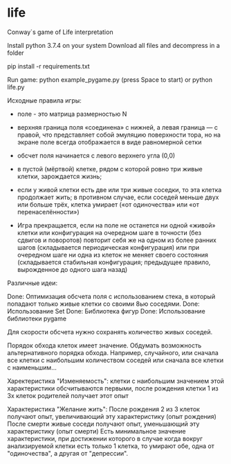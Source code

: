 # life
Conway`s game of Life interpretation 

Install python 3.7.4 on your system
Download all files and decompress in a folder
	
pip install -r requirements.txt

Run game:
	python example_pygame.py (press Space to start)
	or
	python life.py


Исходные правила игры:

 - поле - это матрица размерностью N
 - верхняя граница поля «соединена» с нижней, а левая граница — с правой, что представляет собой эмуляцию поверхности тора, но 
 на экране поле всегда отображается в виде равномерной сетки

 - обсчет поля начинается с левого верхнего угла (0,0)
 - в пустой (мёртвой) клетке, рядом с которой ровно три живые клетки, зарождается жизнь;
 - если у живой клетки есть две или три живые соседки, то эта клетка продолжает жить; в противном случае, если соседей меньше двух или больше трёх, клетка умирает («от одиночества» или «от перенаселённости»)

 - Игра прекращается, если на поле не останется ни одной «живой» клетки или конфигурация на очередном шаге в точности (без сдвигов и поворотов) повторит себя же на одном из более ранних шагов (складывается периодическая конфигурация)
или при очередном шаге ни одна из клеток не меняет своего состояния (складывается стабильная конфигурация; предыдущее правило, вырожденное до одного шага назад)


Различные идеи:

Done: Оптимизация обсчета поля с использованием стека, в который попадают только живые клетки со своими 8ью соседями. 
Done: Использование Set
Done: Библиотека фигур
Done: Использование библиотеки pygame


Для скорости обсчета нужно сохранять количество живых соседей.

Порядок обхода клеток имеет значение. Обдумать возможность альтернативного порядка обхода. 
Например, случайного, или сначала все клетки с наибольшим количеством соседей или сначала все клетки с наименьшим...

Харектеристика "Изменяемость":
	клетки с наибольшим значением этой характеристики обсчитываются первыми,
	после рождения клетки 1 из 3х клеток родителей получает этот опыт

Характеристика "Желание жить":
После рождения 2 из 3 клеток получают опыт, увеличивающий эту характеристику (опыт рождения)
После смерти живые соседи получают опыт, уменьшающий эту характеристику (опыт смерти)
Есть минимальное значение характеристики, при достижении которого в случае когда вокруг анализируемой клетки есть только 1 клетка, 
то умирают обе, одна от "одиночества", а другая от "депрессии".

